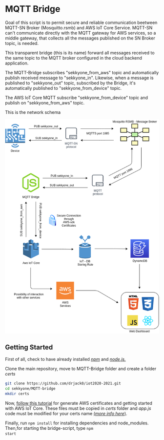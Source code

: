 # MQTT Bridge
Goal of this script is to permit secure and reliable communication beetween MQTT-SN Broker (Mosquitto.rsmb) and AWS IoT Core Service.
MQTT-SN can't communicate directly with the MQTT gateway for AWS services, so a middle gateway, that collects all the messages published on the SN Broker topic, is needed.

This transparent bridge (this is its name) forward all messages received to the same topic to the MQTT broker configured in the cloud backend application.

The MQTT-Bridge subscribes "sekkyone_from_aws" topic and automatically publish received message to "sekkyone_in". Likewise, when a message is published to "sekkyone_out" topic, subscribed by the Bridge, it's automatically published to "sekkyone_from_device" topic.

The AWS IoT Core MQTT subscribe "sekkyone_from_device" topic and publish on "sekkyone_from_aws" topic.

This is the network schema

![network-digram](../images/network_digram.png)

## Getting Started
First of all, check to have already installed [*npm*](https://www.npmjs.com/) and [*node.js.*](https://nodejs.org/it/)

Clone the main repository, move to MQTT-Bridge folder and create a folder *certs*

```bash
git clone https://github.com/drjack0/iot2020-2021.git
cd sekkyone/MQTT-bridge
mkdir certs
```

Now, [follow this tutorial]() for generate AWS certificates and getting started with AWS IoT Core. These files must be copied in *certs* folder and *app.js* code must be modified for your certs name [(*more info here*)](https://github.com/aws/aws-iot-device-sdk-js).

Finally, run <code>npm install</code> for installing dependencies and node_modules. Then,for starting the bridge-script, type <code>npm start</code>